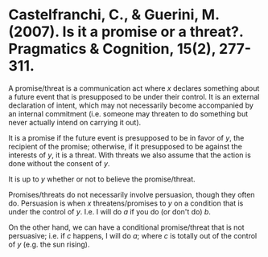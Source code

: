 # Castelfranchi, C., & Guerini, M. (2007). Is it a promise or a threat?. Pragmatics & Cognition, 15(2), 277-311.

A promise/threat is a communication act where $x$ declares something about a future event that is presupposed to be under their control. It is an external declaration of intent, which may not necessarily become accompanied by an internal commitment (i.e. someone may threaten to do something but never actually intend on carrying it out).

It is a promise if the future event is presupposed to be in favor of $y$, the recipient of the promise; otherwise, if it presupposed to be against the interests of $y$, it is a threat. With threats we also assume that the action is done without the consent of $y$.

It is up to $y$ whether or not to believe the promise/threat.

Promises/threats do not necessarily involve persuasion, though they often do. Persuasion is when $x$ threatens/promises to $y$ on a condition that is under the control of $y$. I.e. I will do $a$ if you do (or don't do) $b$.

On the other hand, we can have a conditional promise/threat that is not persuasive; i.e. if $c$ happens, I will do $a$; where $c$ is totally out of the control of $y$ (e.g. the sun rising).